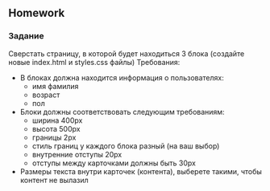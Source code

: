 ##  Homework

### Задание

Сверстать страницу, в которой будет находиться 3 блока (cоздайте новые index.html и styles.css файлы)
Требования:
- В блоках должна находится информация о пользователях:
    - имя фамилия
    - возраст
    - пол
- Блоки должны соответствовать следующим требованиям:
    - ширина 400px
    - высота 500px
    - границы 2px
    - стиль границ у каждого блока разный (на ваш выбор)
    - внутренние отступы 20px
    - отступы между карточками должны быть 30px
- Размеры текста внутри карточек (контента), выберете такими, чтобы контент не вылазил



